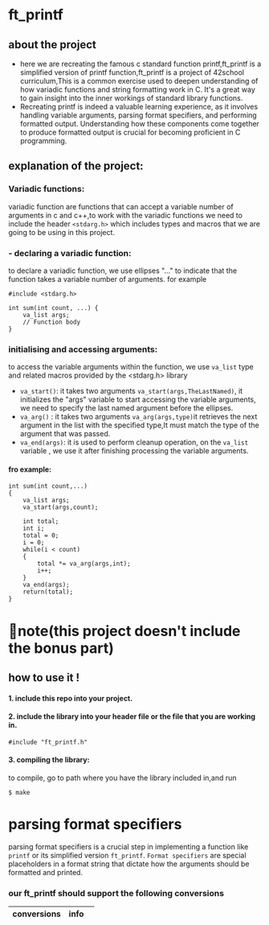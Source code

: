 # ft_printf

## about the project 
- here we are recreating the famous c standard function printf,ft_printf is a simplified version of printf function,ft_printf is a project of 42school curriculum,This is a common exercise used to deepen understanding of how variadic functions and string formatting work in C. It's a great way to gain insight into the inner workings of standard library functions.
- Recreating printf is indeed a valuable learning experience, as it involves handling variable arguments, parsing format specifiers, and performing formatted output. Understanding how these components come together to produce formatted output is crucial for becoming proficient in C programming. 
## explanation of the project:
### Variadic functions:
variadic function are functions that can accept a variable number of arguments in c and c++,to work with the variadic functions we need to include the header `<stdarg.h>` which includes types and macros that we are going to be using in this project.

### - declaring a variadic function:
to declare a variadic function, we use ellipses "..." to indicate that the function takes a variable number of arguments. for example

```
#include <stdarg.h>

int sum(int count, ...) {
    va_list args;
    // Function body
}
```

### initialising and accessing arguments:
to access the variable arguments within the function, we use `va_list` type and related  macros provided by the <stdarg.h> library
- `va_start()`: it takes two arguments `va_start(args,TheLastNamed)`, it initializes the "args" variable to start accessing the variable arguments, we need to specify the last named argument before the ellipses.
- `va_arg()` : it takes two arguments `va_arg(args,type)`it retrieves the next argument in the list with the specified type,It must match the type of the argument that was passed.
- `va_end(args)`: it is used to perform cleanup operation, on the `va_list` variable , we use it after finishing processing the variable arguments.

#### fro example:
```
int sum(int count,...)
{
    va_list args;
    va_start(args,count);

    int total;
    int i;
    total = 0;
    i = 0;
    while(i < count)
    {
        total *= va_arg(args,int);
        i++;
    }
    va_end(args);
    return(total);
}
```
# 🚨note(this project doesn't include the bonus part)

## how to use it !
#### 1. include this repo into your project.
#### 2. include the library into your header file or the file that you are working in.
```
#include "ft_printf.h"
```
#### 3. compiling the library:
to compile, go to path where you have the library included in,and run
```
$ make
```

# parsing  format specifiers 
parsing format specifiers is a crucial step in implementing a function like ` printf ` or its simplified version `ft_printf`. `Format specifiers` are special placeholders in a format string that dictate how the arguments should be formatted and printed.

### our ft_printf should support the following conversions

| conversions | info                                             |
| ----------- | ------------------------------------------------ |











